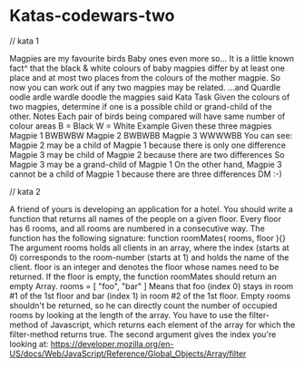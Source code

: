 # Katas-codewars-two

// kata 1 

Magpies are my favourite birds
Baby ones even more so...
It is a little known fact^ that the black & white colours of baby magpies differ by at least one place and at most two places from the colours of the mother magpie.
So now you can work out if any two magpies may be related.
...and Quardle oodle ardle wardle doodle the magpies said
Kata Task
Given the colours of two magpies, determine if one is a possible child or grand-child of the other.
Notes
Each pair of birds being compared will have same number of colour areas
B = Black
W = White
Example
Given these three magpies
Magpie 1  BWBWBW
Magpie 2  BWBWBB
Magpie 3  WWWWBB
You can see:
Magpie 2 may be a child of Magpie 1 because there is only one difference
Magpie 3 may be child of Magpie 2 because there are two differences
So Magpie 3 may be a grand-child of Magpie 1
On the other hand, Magpie 3 cannot be a child of Magpie 1 because there are three differences
DM :-)

// kata 2

A friend of yours is developing an application for a hotel. You should write a function that returns all names of the people on a given floor. Every floor has 6 rooms, and all rooms are numbered in a consecutive way.
The function has the following signature:
function roomMates( rooms, floor ){}
The argument rooms holds all clients in an array, where the index (starts at 0) corresponds to the room-number (starts at 1) and holds the name of the client.
floor is an integer and denotes the floor whose names need to be returned. If the floor is empty, the function roomMates should return an empty Array.
rooms = [ "foo", "bar" ]
Means that foo (index 0) stays in room #1 of the 1st floor and bar (index 1) in room #2 of the 1st floor.
Empty rooms shouldn't be returned, so he can directly count the number of occupied rooms by looking at the length of the array.
You have to use the filter-method of Javascript, which returns each element of the array for which the filter-method returns true. The second argument gives the index you're looking at:
https://developer.mozilla.org/en-US/docs/Web/JavaScript/Reference/Global_Objects/Array/filter
